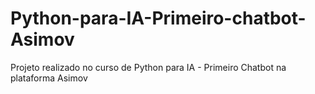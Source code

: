 # Python-para-IA-Primeiro-chatbot-Asimov
Projeto realizado no curso de Python para IA - Primeiro Chatbot na plataforma Asimov
